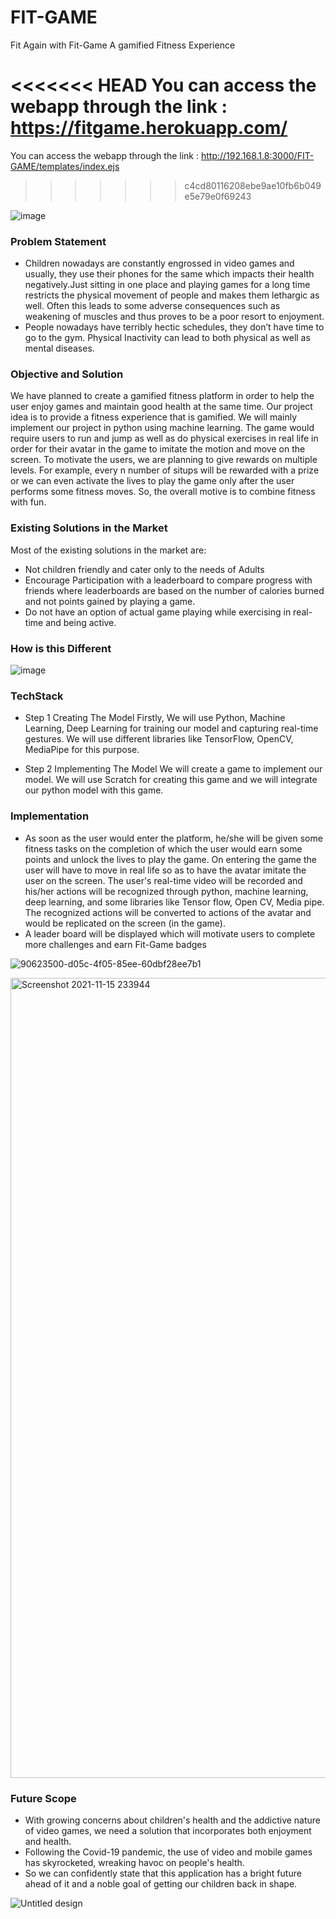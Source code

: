 # FIT-GAME
Fit Again with Fit-Game
A gamified Fitness Experience

<<<<<<< HEAD
You can access the webapp through the link : https://fitgame.herokuapp.com/
=======
You can access the webapp through the link : http://192.168.1.8:3000/FIT-GAME/templates/index.ejs
>>>>>>> c4cd80116208ebe9ae10fb6b049e5e79e0f69243

![image](https://user-images.githubusercontent.com/75574159/141606917-f5a8caaa-9c9c-4b38-9bb0-b5485bc65d6b.png)


### Problem Statement
- Children nowadays are constantly engrossed in video games and usually, they use their phones for the same which impacts their health negatively.Just sitting in one place and playing games for a long time restricts the physical movement of people and makes them lethargic as well. Often this leads to some adverse consequences such as weakening of muscles and thus proves to be a poor resort to enjoyment.
- People nowadays have terribly hectic schedules, they don’t have time to go to the gym. Physical Inactivity can lead to both physical as well as mental diseases.

### Objective and Solution

We have planned to create a gamified fitness platform in order to help the user enjoy games and maintain good health at the same time. Our project idea is to provide a fitness experience that is gamified. We will mainly implement our project in python using machine learning. The game would require users to run and jump as well as do physical exercises in real life in order for their avatar in the game to imitate the motion and move on the screen. To motivate the users, we are planning to give rewards on multiple levels. For example, every n number of situps will be rewarded with a prize or we can even activate the lives to play the game only after the user performs some fitness moves. So, the overall motive is to combine fitness with fun.

### Existing Solutions in the Market

Most of the existing solutions in the market are:
- Not children friendly and cater only to the needs of Adults
- Encourage Participation with a leaderboard to compare progress with friends where leaderboards are based on the number of calories burned and not points gained by playing a game.
- Do not have an option of actual game playing while exercising in real-time and being active.

### How is this Different

![image](https://user-images.githubusercontent.com/75574159/141606968-06f3e026-efcf-4510-ba43-7f793773117b.png)


### TechStack

- Step 1 Creating The Model
Firstly, We will use Python, Machine Learning, Deep Learning for training our model and capturing real-time gestures. We will use different libraries like TensorFlow, OpenCV, MediaPipe for this purpose.

- Step 2 Implementing The Model
We will create a game to implement our model. We will use Scratch for creating this game and we will integrate our python model with this game.

### Implementation

- As soon as the user would enter the platform, he/she will be given some fitness tasks on the completion of which the user would earn some points and unlock the lives to play the game. 
On entering the game the user will have to move in real life so as to have the avatar imitate the user on the screen. The user's real-time video will be recorded and his/her actions will be recognized through python, machine learning, deep learning, and some libraries like Tensor flow, Open CV, Media pipe. The recognized actions will be converted to actions of the avatar and would be replicated on the screen (in the game).
- A leader board will be displayed which will motivate users to complete more challenges and earn Fit-Game badges

![90623500-d05c-4f05-85ee-60dbf28ee7b1](https://user-images.githubusercontent.com/76937237/141834624-da8a7519-86f7-4cc5-b8b0-418c3a975cb5.gif)

<img width="1280" alt="Screenshot 2021-11-15 233944" src="https://user-images.githubusercontent.com/76937237/141832672-1137919e-b156-4672-a57f-39ea80e4bf6e.png">


### Future Scope
- With growing concerns about children's health and the addictive nature of video games, we need a solution that incorporates both enjoyment and health.
- Following the Covid-19 pandemic, the use of video and mobile games has skyrocketed, wreaking havoc on people's health.
- So we can confidently state that this application has a bright future ahead of it and a noble goal of getting our children back in shape.


![Untitled design](https://user-images.githubusercontent.com/75574159/141607104-18671f83-67cb-4307-ac2e-c19e18099e31.jpg)

